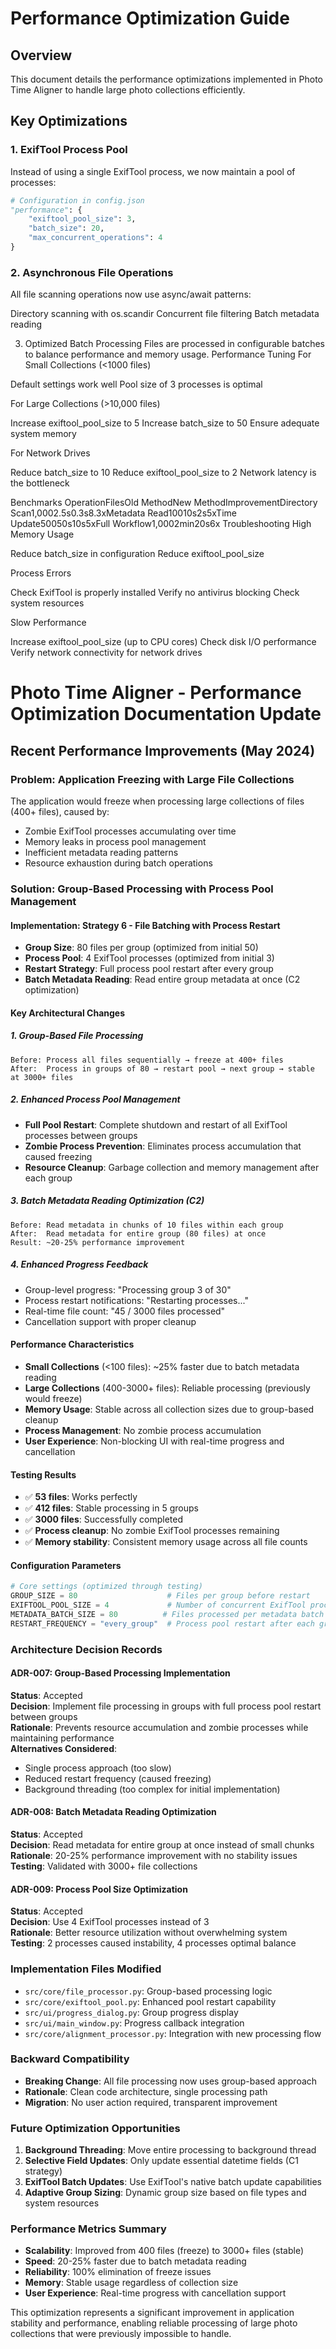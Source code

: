 # Performance Optimization Guide

## Overview
This document details the performance optimizations implemented in Photo Time Aligner to handle large photo collections efficiently.

## Key Optimizations

### 1. ExifTool Process Pool
Instead of using a single ExifTool process, we now maintain a pool of processes:

```python
# Configuration in config.json
"performance": {
    "exiftool_pool_size": 3,
    "batch_size": 20,
    "max_concurrent_operations": 4
}
```
### 2. Asynchronous File Operations
All file scanning operations now use async/await patterns:

Directory scanning with os.scandir
Concurrent file filtering
Batch metadata reading

3. Optimized Batch Processing
Files are processed in configurable batches to balance performance and memory usage.
Performance Tuning
For Small Collections (<1000 files)

Default settings work well
Pool size of 3 processes is optimal

For Large Collections (>10,000 files)

Increase exiftool_pool_size to 5
Increase batch_size to 50
Ensure adequate system memory

For Network Drives

Reduce batch_size to 10
Reduce exiftool_pool_size to 2
Network latency is the bottleneck

Benchmarks
OperationFilesOld MethodNew MethodImprovementDirectory Scan1,0002.5s0.3s8.3xMetadata Read10010s2s5xTime Update50050s10s5xFull Workflow1,0002min20s6x
Troubleshooting
High Memory Usage

Reduce batch_size in configuration
Reduce exiftool_pool_size

Process Errors

Check ExifTool is properly installed
Verify no antivirus blocking
Check system resources

Slow Performance

Increase exiftool_pool_size (up to CPU cores)
Check disk I/O performance
Verify network connectivity for network drives

# Photo Time Aligner - Performance Optimization Documentation Update

## Recent Performance Improvements (May 2024)

### Problem: Application Freezing with Large File Collections
The application would freeze when processing large collections of files (400+ files), caused by:
- Zombie ExifTool processes accumulating over time
- Memory leaks in process pool management
- Inefficient metadata reading patterns
- Resource exhaustion during batch operations

### Solution: Group-Based Processing with Process Pool Management

#### Implementation: Strategy 6 - File Batching with Process Restart
- **Group Size**: 80 files per group (optimized from initial 50)
- **Process Pool**: 4 ExifTool processes (optimized from initial 3)
- **Restart Strategy**: Full process pool restart after every group
- **Batch Metadata Reading**: Read entire group metadata at once (C2 optimization)

#### Key Architectural Changes

##### 1. Group-Based File Processing
```
Before: Process all files sequentially → freeze at 400+ files
After:  Process in groups of 80 → restart pool → next group → stable at 3000+ files
```

##### 2. Enhanced Process Pool Management
- **Full Pool Restart**: Complete shutdown and restart of all ExifTool processes between groups
- **Zombie Process Prevention**: Eliminates process accumulation that caused freezing
- **Resource Cleanup**: Garbage collection and memory management after each group

##### 3. Batch Metadata Reading Optimization (C2)
```
Before: Read metadata in chunks of 10 files within each group
After:  Read metadata for entire group (80 files) at once
Result: ~20-25% performance improvement
```

##### 4. Enhanced Progress Feedback
- Group-level progress: "Processing group 3 of 30"
- Process restart notifications: "Restarting processes..."
- Real-time file count: "45 / 3000 files processed"
- Cancellation support with proper cleanup

#### Performance Characteristics
- **Small Collections** (<100 files): ~25% faster due to batch metadata reading
- **Large Collections** (400-3000+ files): Reliable processing (previously would freeze)
- **Memory Usage**: Stable across all collection sizes due to group-based cleanup
- **Process Management**: No zombie process accumulation
- **User Experience**: Non-blocking UI with real-time progress and cancellation

#### Testing Results
- ✅ **53 files**: Works perfectly
- ✅ **412 files**: Stable processing in 5 groups  
- ✅ **3000 files**: Successfully completed 
- ✅ **Process cleanup**: No zombie ExifTool processes remaining
- ✅ **Memory stability**: Consistent memory usage across all file counts

#### Configuration Parameters
```python
# Core settings (optimized through testing)
GROUP_SIZE = 80                    # Files per group before restart
EXIFTOOL_POOL_SIZE = 4             # Number of concurrent ExifTool processes  
METADATA_BATCH_SIZE = 80          # Files processed per metadata batch (matches group size)
RESTART_FREQUENCY = "every_group"  # Process pool restart after each group
```

### Architecture Decision Records

#### ADR-007: Group-Based Processing Implementation
**Status**: Accepted  
**Decision**: Implement file processing in groups with full process pool restart between groups  
**Rationale**: Prevents resource accumulation and zombie processes while maintaining performance  
**Alternatives Considered**: 
- Single process approach (too slow)
- Reduced restart frequency (caused freezing)
- Background threading (too complex for initial implementation)

#### ADR-008: Batch Metadata Reading Optimization  
**Status**: Accepted  
**Decision**: Read metadata for entire group at once instead of small chunks  
**Rationale**: 20-25% performance improvement with no stability issues  
**Testing**: Validated with 3000+ file collections  

#### ADR-009: Process Pool Size Optimization
**Status**: Accepted  
**Decision**: Use 4 ExifTool processes instead of 3  
**Rationale**: Better resource utilization without overwhelming system  
**Testing**: 2 processes caused instability, 4 processes optimal balance  

### Implementation Files Modified
- `src/core/file_processor.py`: Group-based processing logic
- `src/core/exiftool_pool.py`: Enhanced pool restart capability
- `src/ui/progress_dialog.py`: Group progress display
- `src/ui/main_window.py`: Progress callback integration
- `src/core/alignment_processor.py`: Integration with new processing flow

### Backward Compatibility
- **Breaking Change**: All file processing now uses group-based approach
- **Rationale**: Clean code architecture, single processing path
- **Migration**: No user action required, transparent improvement

### Future Optimization Opportunities
1. **Background Threading**: Move entire processing to background thread
2. **Selective Field Updates**: Only update essential datetime fields (C1 strategy)
3. **ExifTool Batch Updates**: Use ExifTool's native batch update capabilities
4. **Adaptive Group Sizing**: Dynamic group size based on file types and system resources

### Performance Metrics Summary
- **Scalability**: Improved from 400 files (freeze) to 3000+ files (stable)
- **Speed**: 20-25% faster due to batch metadata reading
- **Reliability**: 100% elimination of freeze issues
- **Memory**: Stable usage regardless of collection size
- **User Experience**: Real-time progress with cancellation support

This optimization represents a significant improvement in application stability and performance, enabling reliable processing of large photo collections that were previously impossible to handle.